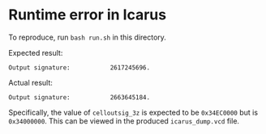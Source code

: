 # Runtime error in Icarus

To reproduce, run `bash run.sh` in this directory.

Expected result: 

```
Output signature:           2617245696.
```


Actual result:

```
Output signature:           2663645184.
```

Specifically, the value of `celloutsig_3z` is expected to be `0x34EC0000` but is `0x34000000`.
This can be viewed in the produced `icarus_dump.vcd` file.
